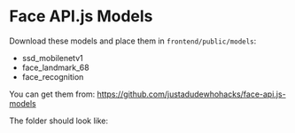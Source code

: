 # Face API.js Models

Download these models and place them in `frontend/public/models`:

- ssd_mobilenetv1
- face_landmark_68
- face_recognition

You can get them from:
https://github.com/justadudewhohacks/face-api.js-models

The folder should look like:

